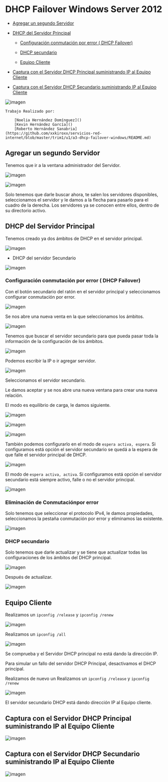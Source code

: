 # DHCP Failover Windows Server 2012

- [Agregar un segundo Servidor](#1)

- [DHCP del Servidor Principal](#2)

    - [Configuración conmutación por error ( DHCP Failover)](#3)

    - [DHCP secundario](#4)

    - [Equipo Cliente](#5)

- [Captura con el Servidor DHCP Principal suministrando IP al Equipo Cliente](#6)

- [Captura con el Servidor DHCP Secundario suministrando IP al Equipo Cliente](#7)


![imagen](img/000.png)

    Trabajo Realizado por:

        [Noelia Hernández Domínguez]()
        [Kevin Hernández García]()
        [Roberto Hernández Sanabria](https://github.com/xxkiroxx/servicios-red-internet/blob/master/trim1/u1/a3-dhcp-failover-windows/README.md)



## Agregar un segundo Servidor<a name="1"></a>
Tenemos que ir a la ventana administrador del Servidor.

![imagen](img/003.png)

![imagen](img/002.png)

Solo tenemos que darle buscar ahora, te salen los servidores disponibles, seleccionamos el servidor y le damos a la flecha para pasarlo para el cuadro de la derecha. Los servidores ya se conocen entre ellos, dentro de su directorio activo.


## DHCP del Servidor Principal<a name="2"></a>

Tenemos creado ya dos ámbitos de DHCP en el servidor principal.

![imagen](img/001.png)

- DHCP del servidor Secundario

![imagen](img/008.png)


### Configuración conmutación por error ( DHCP Failover)  <a name="3"></a>

Con el botón secundario del ratón en el servidor principal y seleccionamos configurar conmutación por error.

![imagen](img/005.png)

Se nos abre una nueva venta en la que seleccionamos los ámbitos.

![imagen](img/006.png)

Tenemos que buscar el servidor secundario para que pueda pasar toda la información de la configuración de los ámbitos.

![imagen](img/009.png)

Podemos escribir la IP o ir agregar servidor.

![imagen](img/007.png)

Seleccionamos el servidor secundario.

Le damos aceptar y se nos abre una nueva ventana para crear una nueva relación.

El modo es equilibrio de carga, le damos siguiente.

![imagen](img/010.png)

![imagen](img/011.png)

![imagen](img/012.png)

También podemos configurarlo en el modo de `espera activa, espera`. Si configuramos está opción el servidor secundario se quedá a la espera de que falle el servidor principal de DHCP.

![imagen](img/021.png)


El modo de `espera activa, activa`. Si configuramos está opción el servidor secundario está siempre activo, falle o no el servidor principal.

![imagen](img/022.png)

### Eliminación de Conmutaciónpor error

Solo tenemos que seleccionar el protocolo IPv4, le damos propiedades, seleccionamos la pestaña conmutación por error y eliminamos las existente.

![imagen](img/023.png)


### DHCP secundario<a name="4"></a>

Solo tenemos que darle actualizar y se tiene que actualizar todas las configuraciones de los ámbitos del DHCP principal.

![imagen](img/013.png)

Después de actualizar.

![imagen](img/014.png)


## Equipo Cliente<a name="5"></a>

Realizamos un `ipconfig /release` y `ipconfig /renew`

![imagen](img/015.png)

Realizamos un `ipconfig /all`

![imagen](img/017.png)

Se comprueba y el Servidor DHCP principal no está dando la dirección IP.

Para simular un fallo del servidor DHCP Principal, desactivamos el DHCP principal.

Realizamos de nuevo un Realizamos un `ipconfig /release` y `ipconfig /renew`

![imagen](img/016.png)

El servidor secundario DHCP está dando dirección IP al Equipo cliente.



## Captura con el Servidor DHCP Principal suministrando IP al Equipo Cliente<a name="6"></a>

![imagen](img/020.png)

## Captura con el Servidor DHCP Secundario suministrando IP al Equipo Cliente<a name="7"></a>

![imagen](img/019.png)
